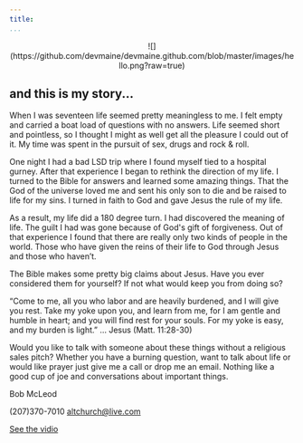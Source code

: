 ```yaml
---
title:
...
```


<p align="center">
  ![](https://github.com/devmaine/devmaine.github.com/blob/master/images/hello.png?raw=true)
</p>


## and this is my story...

When I was seventeen life seemed pretty meaningless to me. I felt empty and carried a boat load of questions with no answers. Life seemed short and pointless, so I thought I might as well get all the pleasure I could out of it.
My time was spent in the pursuit of sex, drugs and rock & roll. 

One night I had a bad LSD trip where I found myself tied to a hospital gurney. 
After that experience I began to rethink the direction of my life. I turned to the Bible for answers and learned some amazing things. That the God of the universe loved me and sent his only son to die and be raised to life for my sins. I turned in faith to God and gave Jesus the rule of my life.

As a result, my life did a 180 degree turn. I had discovered the meaning of life. The guilt I had was gone because of God's gift of forgiveness. Out of that experience I found that there are really only two kinds of people in the world. Those who have given the reins of their life to God through Jesus and those who haven’t.

The Bible makes some pretty big claims about Jesus. Have you ever considered them for yourself? If not what would keep you from doing so?

“Come to me, all you who labor and are heavily burdened, and I will give you rest. Take my yoke upon you, and learn from me, for I am gentle and humble in heart; and you will find rest for your souls. For my yoke is easy, and my burden is light.” … Jesus
(Matt. 11:28-30)

Would you like to talk with someone about these things without a religious sales pitch? Whether you have a burning question, want to talk about life or would like prayer just give me a call or drop me an email. Nothing like a good cup of joe and conversations about important things.

Bob McLeod

(207)370-7010 altchurch@live.com


[See the vidio](https://www.facebook.com/altchurchme/videos/1671091386550440/?l=203612614651239974)